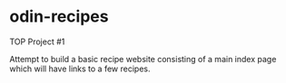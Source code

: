 # odin-recipes
TOP Project #1

Attempt to build a basic recipe website consisting of a main index page which will have links to a few recipes.